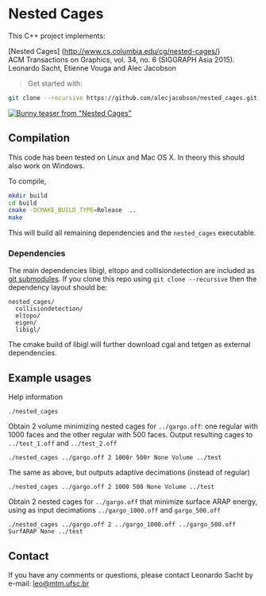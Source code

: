 # Nested Cages 

This C++ project implements:

[Nested Cages] (http://www.cs.columbia.edu/cg/nested-cages/)  
ACM Transactions on Graphics, vol. 34, no. 6 (SIGGRAPH Asia 2015).  
Leonardo Sacht, Etienne Vouga and Alec Jacobson

> Get started with:
>
```bash
git clone --recursive https://github.com/alecjacobson/nested_cages.git
```

[![Bunny teaser from "Nested Cages"](http://www.cs.columbia.edu/cg/nested-cages/bunny-shelf-teaser.jpg)](http://www.cs.columbia.edu/cg/nested-cages/)

## Compilation

This code has been tested on Linux and Mac OS X. In theory this should also
work on Windows.

To compile, 

```bash
mkdir build
cd build
cmake -DCMAKE_BUILD_TYPE=Release  ..
make
```

This will build all remaining dependencies and the `nested_cages` executable.

### Dependencies

The main dependencies libigl, eltopo and collisiondetection are included as  [git
submodules](https://git-scm.com/docs/git-submodule). If you clone this repo
using `git clone --recursive` then the dependency layout should be:

    nested_cages/
      collisiondetection/
      eltopo/
      eigen/
      libigl/

The cmake build of libigl will further download cgal and tetgen as external
dependencies.


## Example usages

Help information

    ./nested_cages

Obtain 2 volume minimizing nested cages for `../gargo.off`: one regular with
1000 faces and the other regular with 500 faces. Output resulting cages to
`../test_1.off` and `../test_2.off`

    ./nested_cages ../gargo.off 2 1000r 500r None Volume ../test

The same as above, but outputs adaptive decimations (instead of regular)

    ./nested_cages ../gargo.off 2 1000 500 None Volume ../test

Obtain 2 nested cages for `../gargo.off` that minimize surface ARAP energy,
using as input decimations `../gargo_1000.off` and `gargo_500.off`

    ./nested_cages ../gargo.off 2 ../gargo_1000.off ../gargo_500.off SurfARAP None ../test


## Contact

If you have any comments or questions, please contact Leonardo Sacht by e-mail:
leo@mtm.ufsc.br
